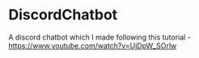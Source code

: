 # DiscordChatbot
A discord chatbot which I made following this tutorial - https://www.youtube.com/watch?v=UjDpW_SOrlw

